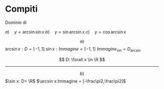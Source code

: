# Compiti
Dominio di 

$a) \quad y=\arcsin \sin x$
$b) \quad y=\sin \arcsin x$
$c) \quad y=\cos \arcsin x$

$$
a)
$$
$\arcsin x:D=[-1,1]$
$\sin x:Immagine = [-1,1]$
$Immagine_{\sin}=D_{\arcsin}$

$$
D: \forall x \in \R
$$

---

$$
b)
$$
$\sin x: D= \R$
$\arcsin x:Immagine = [-\frac\pi2,\frac\pi2]$

$$
$$
<!--stackedit_data:
eyJoaXN0b3J5IjpbODEyOTUwMDYzLDcyNjUxMzcyOSwxNDA1Nj
cxNjk1XX0=
-->